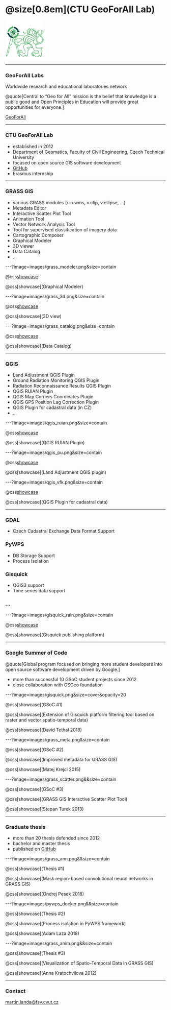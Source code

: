 # @size[0.8em](CTU GeoForAll Lab)

![Logo](https://raw.githubusercontent.com/ctu-geoforall-lab/marketing/master/logo/ctu-geoforall-logo-small.png)

---

### GeoForAll Labs

Worldwide research and educational laboratories network

@quote[Central to “Geo for All” mission is the belief that knowledge is a public good and Open Principles in Education will provide great opportunities for everyone.]

[GeoForAll](https://www.osgeo.org/initiatives/geo-for-all/about-geo-for-all)

---

### CTU GeoForAll Lab

- established in 2012
- Department of Geomatics, Faculty of Civil Engineering, Czech Technical University
- focused on open source GIS software development
- [GitHub](https://github.com/ctu-geoforall-lab)
- Erasmus internship

---

### GRASS GIS

- various GRASS modules (r.in.wms, v.clip, v.ellipse, ...)
- Metadata Editor
- Interactive Scatter Plot Tool
- Animation Tool
- Vector Network Analysis Tool
- Tool for supervised classification of imagery data
- Cartographic Composer
- Graphical Modeler
- 3D viewer
- Data Catalog
- ...

---?image=images/grass_modeler.png&size=contain

@css[showcase](#1)

@css[showcase](Graphical Modeler)

---?image=images/grass_3d.png&size=contain

@css[showcase](#2)

@css[showcase](3D view)

---?image=images/grass_catalog.png&size=contain

@css[showcase](#3)

@css[showcase](Data Catalog)

---

### QGIS

- Land Adjustment QGIS Plugin
- Ground Radiation Monitoring QGIS Plugin 
- Radiation Reconnaissance Results QGIS Plugin
- QGIS RUIAN Plugin
- QGIS Map Corners Coordinates Plugin
- QGIS GPS Position Lag Correction Plugin
- QGIS Plugin for cadastral data (in CZ)
- ...

---?image=images/qgis_ruian.png&size=contain

@css[showcase](#1)

@css[showcase](QGIS RUIAN Plugin)

---?image=images/qgis_pu.png&size=contain

@css[showcase](#2)

@css[showcase](Land Adjustment QGIS plugin)

---?image=images/qgis_vfk.png&size=contain

@css[showcase](#3)

@css[showcase](QGIS Plugin for cadastral data)

---

### GDAL

- Czech Cadastral Exchange Data Format Support

### PyWPS

- DB Storage Support
- Process Isolation

### Gisquick

- QGIS3 support
- Time series data support

### ...

---?image=images/gisquick_rain.png&size=contain

@css[showcase](#1)

@css[showcase](Gisquick publishing platform)

---

### Google Summer of Code

@quote[Global program focused on bringing more student developers into open source software development driven by Google.]

- more than successful 10 GSoC student projects since 2012
- close collaboration with OSGeo foundation

---?image=images/gisquick.png&size=cover&opacity=20

@css[showcase](GSoC #1)

@css[showcase](Extension of Gisquick platform filtering tool based on raster and vector spatio-temporal data)

@css[showcase](David Tethal 2018)

---?image=images/grass_meta.png&size=contain

@css[showcase](GSoC #2)

@css[showcase](Improved metadata for GRASS GIS)

@css[showcase](Matej Krejci 2015)

---?image=images/grass_scatter.png&&size=contain

@css[showcase](GSoC #3)

@css[showcase](GRASS GIS Interactive Scatter Plot Tool)

@css[showcase](Stepan Turek 2013)

---

### Graduate thesis 

- more than 20 thesis defended since 2012
- bachelor and master thesis
- published on [GitHub](https://github.com/orgs/ctu-geoforall-lab-projects)

---?image=images/grass_ann.png&&size=contain

@css[showcase](Thesis #1)

@css[showcase](Mask region-based convolutional neural networks in GRASS GIS)

@css[showcase](Ondrej Pesek 2018)

---?image=images/pywps_docker.png&&size=contain

@css[showcase](Thesis #2)

@css[showcase](Process isolation in PyWPS framework)

@css[showcase](Adam Laza 2018)

---?image=images/grass_anim.png&&size=contain

@css[showcase](Thesis #3)

@css[showcase](Visualization of Spatio-Temporal Data in GRASS GIS)

@css[showcase](Anna Kratochvilova 2012)

---

### Contact

martin.landa@fsv.cvut.cz
